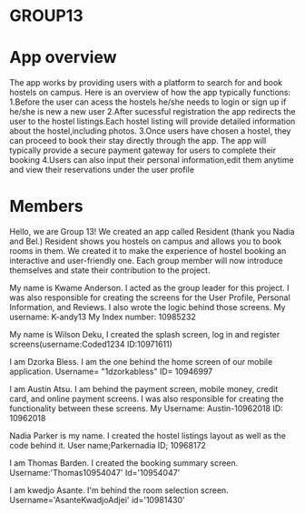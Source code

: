 # GROUP13
# App overview
The app works by providing users with a platform to search for and book hostels on campus. Here is an overview of how the app typically functions:
1.Before the user can acess the hostels he/she needs to login or sign up if he/she is new a new user
2.After sucessful registration the app redirects the user to the hostel listings.Each hostel listing will provide detailed information about the hostel,including photos.
3.Once users have chosen a hostel, they can proceed to book their stay directly through the app. The app will typically provide a secure payment gateway for users to complete their booking
4.Users can also input their personal information,edit them anytime and view their reservations under the user profile

# Members
Hello, we are Group 13!
We created an app called Resident (thank you Nadia and Bel.)
Resident shows you hostels on campus and allows you to book rooms in them.
We created it to make the experience of hostel booking an interactive and user-friendly one.
Each group member will now introduce themselves and state their contribution to the project. 

My name is Kwame Anderson. I acted as the group leader for this project.
I was also responsible for creating the screens for
the User Profile, Personal Information, and Reviews. I also wrote the logic behind those screens.
My username: K-andy13
My Index number: 10985232

My name is Wilson Deku, I created the splash screen, log in and 
register screens(username:Coded1234
ID:10971611)

I am Dzorka Bless. I am the one behind the home screen of our mobile application. 
Username= "1dzorkabless"
ID= 10946997

I am Austin Atsu. I am behind the payment screen, mobile money, credit card, and online payment screens.
I was also responsible for creating the functionality between these screens.
My Username: Austin-10962018
ID: 10962018

Nadia Parker is my name. I created the hostel listings layout as well as the code behind it.
User name;Parkernadia
ID; 10968172

I am Thomas Barden. I created the booking summary screen. 
Username:'Thomas10954047'
Id='10954047'

I am kwedjo Asante. I'm behind the room selection screen.
Username='AsanteKwadjoAdjei'
id='10981430'
